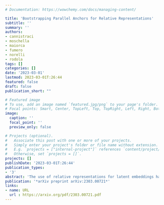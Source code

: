 ```yaml
---
# Documentation: https://wowchemy.com/docs/managing-content/

title: 'Bootstrapping Parallel Anchors for Relative Representations'
subtitle: ''
summary: ''
authors:
- cannistraci
- moschella
- maiorca
- fumero
- norelli
- rodola
tags: []
categories: []
date: '2023-03-01'
lastmod: 2023-03-01T:26:44
featured: false
draft: false
publication_short: ""

# Featured image
# To use, add an image named `featured.jpg/png` to your page's folder.
# Focal points: Smart, Center, TopLeft, Top, TopRight, Left, Right, BottomLeft, Bottom, BottomRight.
image:
  caption: ''
  focal_point: ''
  preview_only: false

# Projects (optional).
#   Associate this post with one or more of your projects.
#   Simply enter your project's folder or file name without extension.
#   E.g. `projects = ["internal-project"]` references `content/project/deep-learning/index.md`.
#   Otherwise, set `projects = []`.
projects: []
publishDate: '2023-03-01T:26:44'
publication_types:
- '3'
abstract: 'The use of relative representations for latent embeddings has shown potential in enabling latent space communication and zero-shot model stitching across a wide range of applications. Nevertheless, relative representations rely on a certain amount of parallel anchors to be given as input, which can be impractical to obtain in certain scenarios. To overcome this limitation, we propose an optimization-based method to discover new parallel anchors from a limited number of seeds. Our approach can be used to find semantic correspondence between different domains, align their relative spaces, and achieve competitive results in several tasks.'
publication: '*arXiv preprint arXiv:2303.00721*'
links:
- name: URL
  url : https://arxiv.org/pdf/2303.00721.pdf
---
```


